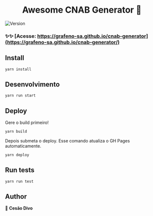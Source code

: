 <h1 align="center">Awesome CNAB Generator 👋</h1>
<p>
  <img alt="Version" src="https://img.shields.io/badge/version-0.1.0-blue.svg?cacheSeconds=2592000" />
</p>

### ✨✨ [Acesse: https://grafeno-sa.github.io/cnab-generator](https://grafeno-sa.github.io/cnab-generator/)

## Install

```sh
yarn install
```

## Desenvolvimento

```sh
yarn run start
```

## Deploy

Gere o build primeiro!

```sh
yarn build
```

Depois submeta o deploy. Esse comando atualiza o GH Pages automaticamente.

```sh
yarn deploy
```

## Run tests

```sh
yarn run test
```

## Author

👤 **Cesão Divo**

